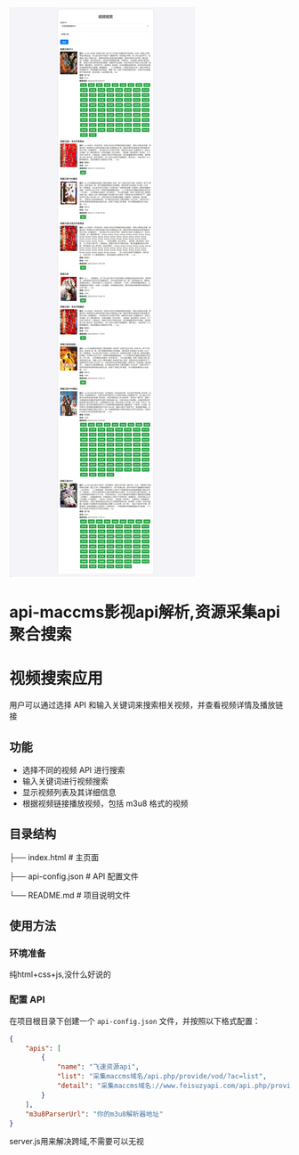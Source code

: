 ![](https://github.com/aidup/api-/blob/main/20248710233.jpg?raw=true)
# api-maccms影视api解析,资源采集api聚合搜索
# 视频搜索应用

用户可以通过选择 API 和输入关键词来搜索相关视频，并查看视频详情及播放链接

## 功能

- 选择不同的视频 API 进行搜索
- 输入关键词进行视频搜索
- 显示视频列表及其详细信息
- 根据视频链接播放视频，包括 m3u8 格式的视频

## 目录结构


├── index.html # 主页面

├── api-config.json # API 配置文件

└── README.md # 项目说明文件


## 使用方法

### 环境准备

纯html+css+js,没什么好说的

### 配置 API

在项目根目录下创建一个 `api-config.json` 文件，并按照以下格式配置：

```json
{
    "apis": [
        {
            "name": "飞速资源api",
            "list": "采集maccms域名/api.php/provide/vod/?ac=list",
            "detail": "采集maccms域名://www.feisuzyapi.com/api.php/provide/vod/?ac=detail"
        }
    ],
    "m3u8ParserUrl": "你的m3u8解析器地址"
}
```

server.js用来解决跨域,不需要可以无视


